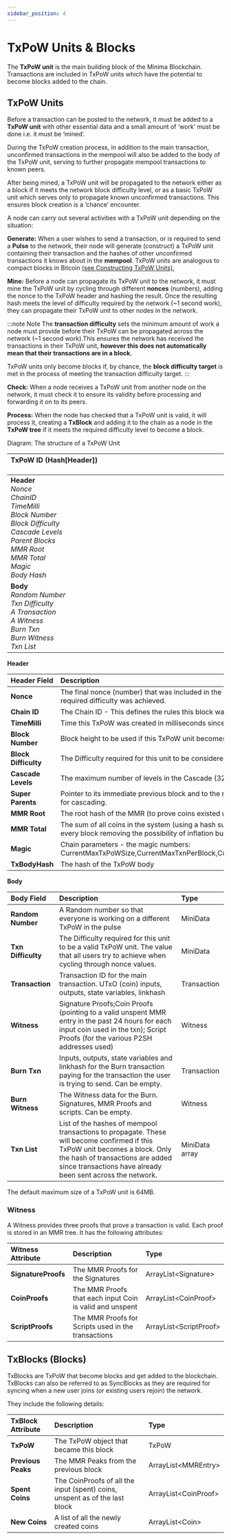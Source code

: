 ```yaml
---
sidebar_position: 4
---
```


# TxPoW Units & Blocks

The **TxPoW unit** is the main building block of the Minima Blockchain. <br/>
Transactions are included in TxPoW units which have the potential to become blocks added to the chain.


## TxPoW Units

Before a transaction can be posted to the network, it must be added to a **TxPoW unit** with other essential data and a small amount of ‘work’ must be done i.e. it must be ‘mined’.

During the TxPoW creation process, in addition to the main transaction, unconfirmed transactions in the mempool will also be added to the body of the TxPoW unit, serving to further propagate mempool transactions to known peers.

After being mined, a TxPoW unit will be propagated to the network either as a block if it meets the network block difficulty level, or as a basic TxPoW unit which serves only to propagate known unconfirmed transactions. This ensures block creation is a ‘chance’ encounter.

A node can carry out several activities with a TxPoW unit depending on the situation:

**Generate:** When a user wishes to send a transaction, or is required to send a **Pulse** to the network, their node will generate (construct) a TxPoW unit containing their transaction and the hashes of other unconfirmed transactions it knows about in the **mempool**. TxPoW units are analogous to compact blocks in Bitcoin [(see Constructing TxPoW Units).](/docs/learn/minima/miningconsensus#constructing-txpow-units)

**Mine:** Before a node can propagate its TxPoW unit to the network, it must mine the TxPoW unit by cycling through different **nonces** (numbers), adding the nonce to the TxPoW header and hashing the result. Once the resulting hash meets the level of difficulty required by the network (~1 second work), they can propagate their TxPoW unit to other nodes in the network.

:::note Note
The **transaction difficulty** sets the minimum amount of work a node must provide before their TxPoW can be propagated across the network (~1 second work).This ensures the network has received the transactions in their TxPoW unit, **however this does not automatically mean that their transactions are in a block.** 

TxPoW units only become blocks if, by chance, the **block difficulty target** is met in the process of meeting the transaction difficulty target. 
:::

**Check:** When a node receives a TxPoW unit from another node on the network, it must check it to ensure its validity before processing and forwarding it on to its peers.

**Process:** When the node has checked that a TxPoW unit is valid, it will process it, creating a **TxBlock** and adding it to the chain as a node in the **TxPoW tree** if it meets the required difficulty level to become a block.

Diagram: The structure of a TxPoW Unit

| **TxPoW ID (Hash[Header])** &nbsp; &nbsp; &nbsp; &nbsp; &nbsp; &nbsp; &nbsp; &nbsp; &nbsp; &nbsp; &nbsp; &nbsp; &nbsp; &nbsp; &nbsp;&nbsp; &nbsp; &nbsp; &nbsp; &nbsp; &nbsp; &nbsp; &nbsp; &nbsp; &nbsp; &nbsp; &nbsp; &nbsp; &nbsp; &nbsp; &nbsp; &nbsp; &nbsp; &nbsp; &nbsp; &nbsp;&nbsp; &nbsp; &nbsp; &nbsp; &nbsp; &nbsp; |
| :-------------------------		 |
| **Header**<br />*Nonce*<br />*ChainID*<br />*TimeMilli*<br />*Block Number*<br />*Block Difficulty*<br />		*Cascade Levels*	<br />*Parent Blocks*<br />*MMR Root*<br />*MMR Total*<br />*Magic*<br />*Body Hash* | 
| **Body**<br />*Random Number*<br />*Txn Difficulty*<br />*A Transaction*<br />*A Witness*<br />*Burn Txn*<br />*Burn Witness*<br />*Txn List* |


**Header**

| Header Field | Description | Size/Format |
| :------------| :-----------| :-----------|
| **Nonce** | The final nonce (number) that was included in the TxPoW header so that, when hashed, the required difficulty was achieved. | MiniNumber |
| **Chain ID** | The Chain ID - This defines the rules this block was made under, MUST be 0x00 for Mainnet | MiniData |
| **TimeMilli** | Time this TxPoW was created in milliseconds since the epoch of 1970-01-01T00:00:00Z | MiniNumber |
| **Block Number** | Block height to be used if this TxPoW unit becomes a block | MiniNumber |
| **Block Difficulty** | The Difficulty required for this unit to be considered a valid block | MiniData |
| **Cascade Levels** | The maximum number of levels in the Cascade (32) | MiniData array |
| **Super Parents** | Pointer to its immediate previous block and to the most recent block at each Super level. Used for cascading. | MiniData List |
| **MMR Root** | The root hash of the MMR (to prove coins existed using a proof and TxPoW header) | MiniData |
| **MMR Total** |  The sum of all coins in the system (using a hash sum tree, the total amount of Minima is known every block removing the possibility of inflation bugs) | MiniNumber |
| **Magic** | Chain parameters - the magic numbers: CurrentMaxTxPoWSize,CurrentMaxTxnPerBlock,CurrentMinTxPoWWork,CurrentMaxKISSVMOps | Magic |
| **TxBodyHash** | The hash of the TxPoW body | MiniData |

**Body**

| Body Field | Description | Type |
| :------------| :-----------| :-----------|
| **Random Number** | A Random number so that everyone is working on a different TxPoW in the pulse  | MiniData |
| **Txn Difficulty** | The Difficulty required for this unit to be a valid TxPoW unit. The value that all users try to achieve when cycling through nonce values. | MiniData |
| **Transaction** | Transaction ID for the main transaction. UTxO (coin) inputs, outputs, state variables, linkhash | Transaction| 
| **Witness** | Signature Proofs&#59;Coin Proofs (pointing to a valid unspent MMR entry in the past 24 hours for each input coin used in the txn); Script Proofs (for the various P2SH addresses used) | Witness |
| **Burn Txn** | Inputs, outputs, state variables and linkhash for the Burn transaction paying for the transaction the user is trying to send. Can be empty. | Transaction |
| **Burn Witness** | The Witness data for the Burn. Signatures, MMR Proofs and scripts. Can be empty. | Witness |
| **Txn List** | List of the hashes of mempool transactions to propagate. These will become confirmed if this TxPoW unit becomes a block. Only the hash of transactions are added since transactions have already been sent across the network. | MiniData array |

The default maximum size of a TxPoW unit is 64MB.

### Witness
A Witness provides three proofs that prove a transaction is valid. Each proof is stored in an MMR tree. It has the following attributes:

| Witness Attribute | Description | Type |
| :------------| :-----------| :-----------|
| **SignatureProofs** | The MMR Proofs for the Signatures | ArrayList&#60;Signature&#62; | 
| **CoinProofs** | The MMR Proofs that each input Coin is valid and unspent | ArrayList&#60;CoinProof&#62; |
| **ScriptProofs** | The MMR Proofs for Scripts used in the transactions | ArrayList&#60;ScriptProof&#62; |

## TxBlocks (Blocks)
TxBlocks are TxPoW that become blocks and get added to the blockchain. TxBlocks can also be referred to as SyncBlocks as they are required for syncing when a new user joins (or existing users rejoin) the network.

They include the following details:

| TxBlock Attribute | Description | Type |
| :------------| :-----------| :-----------|
| **TxPoW** | The TxPoW object that became this block | TxPoW |
| **Previous Peaks** | The MMR Peaks from the previous block | ArrayList&#60;MMREntry&#62; |
| **Spent Coins** | The CoinProofs of all the input (spent) coins, unspent as of the last block | ArrayList&#60;CoinProof&#62; |
| **New Coins** | A list of all the newly created coins | ArrayList&#60;Coin&#62; |